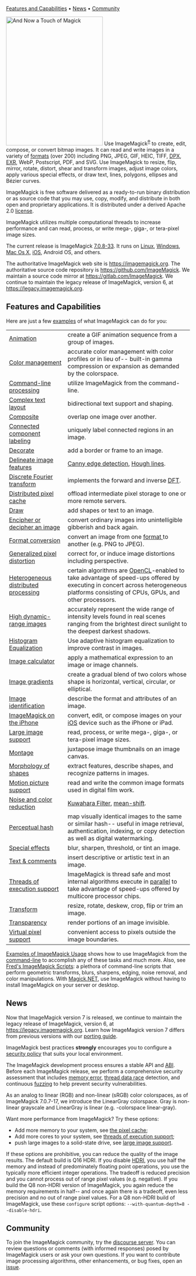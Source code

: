<div class="magick-header">
<p class="text-center"><a href="#features">Features and Capabilities</a> • <a href="#news">News</a> • <a href="#community">Community</a></p>

<p class="lead magick-description"><a href="https://imagemagick.org/image/wizard.jpg" title="And Now a Touch of Magick"><img class="img-fluid magick-icon" id="logo" alt="And Now a Touch of Magick" width="265" height="352" src="/script/../image/wizard.jpg"></a> 
Use ImageMagick<sup><a href="http://tarr.uspto.gov/servlet/tarr?regser=serial&amp;entry=78333969">®</a></sup> to create, edit, compose, or convert bitmap images.  It can read and write images in a variety of <a href="/script/../script/formats.php">formats</a> (over 200) including PNG, JPEG, GIF, HEIC, TIFF, <a href="/script/../script/motion-picture.php">DPX</a>, <a href="/script/../script/high-dynamic-range.php">EXR</a>, WebP, Postscript, PDF, and SVG.  Use ImageMagick to resize, flip, mirror, rotate, distort, shear and transform images, adjust image colors, apply various special effects, or draw text, lines, polygons, ellipses and Bézier curves.</p>

<p>ImageMagick is free software delivered as a ready-to-run binary distribution or as source code that you may use, copy, modify, and distribute in both open and proprietary applications. It is distributed under a derived Apache 2.0 <a href="https://imagemagick.org/script/license.php">license</a>.</p>

<p>ImageMagick utilizes multiple computational threads to increase performance and can read, process, or write mega-, giga-, or tera-pixel image sizes.</p>

<p>The current release is ImageMagick <a href="/script/../script/download.php">7.0.8-33</a>.  It runs on <a href="/script/../script/download.php#unix">Linux</a>, <a href="/script/../script/download.php#windows">Windows</a>, <a href="/script/../script/download.php#macosx">Mac Os X</a>, <a href="/script/../script/download.php#iOS">iOS</a>, Android OS, and others.</p>

<p>The authoritative ImageMagick web site is <a href="https://imagemagick.org/">https://imagemagick.org</a>. The authoritative source code repository is <a href="https://github.com/ImageMagick" target="_blank">https://github.com/ImageMagick</a>.  We maintain a source code mirror at <a href="https://gitlab.com/ImageMagick" target="_blank">https://gitlab.com/ImageMagick</a>.  We continue to maintain the legacy release of ImageMagick, version 6, at <a href="https://legacy.imagemagick.org/">https://legacy.imagemagick.org</a>.</p>

<h2><a class="anchor" id="features"></a>Features and Capabilities</h2>
<p>Here are just a few <a href="/script/../script/examples.php">examples</a> of what ImageMagick can do for you:</p>
<div class="table-responsive">
<table class="table table-sm table-striped">
  <tbody><tr>
    <td><a href="https://imagemagick.org/Usage/anim_basics/">Animation</a></td>
    <td>create a GIF animation sequence from a group of images.</td>
  </tr>
  <tr>
    <td><a href="/script/../script/color-management.php">Color management</a></td>
    <td>accurate color management with color profiles or in lieu of-- built-in gamma compression or expansion as demanded by the colorspace.</td>
  </tr>
  <tr>
    <td><a href="/script/../script/command-line-processing.php">Command-line processing</a></td>
    <td>utilize ImageMagick from the command-line.</td>
  </tr>
  <tr>
    <td><a href="https://en.wikipedia.org/wiki/Complex_text_layout">Complex text layout</a></td>
    <td>bidirectional text support and shaping.</td>
  </tr>
  <tr>
    <td><a href="/script/../script/composite.php">Composite</a></td>
    <td>overlap one image over another.</td>
  </tr>
  <tr>
    <td><a href="/script/../script/connected-components.php">Connected component labeling</a></td>
    <td>uniquely label connected regions in an image.</td>
  </tr>
  <tr>
    <td><a href="https://imagemagick.org/Usage/crop/">Decorate</a></td>
    <td>add a border or frame to an image.</td>
  </tr>
  <tr>
    <td><a href="https://imagemagick.org/Usage/transform/#vision">Delineate image features</a></td>
    <td><a href="https://imagemagick.org/discourse-server/viewtopic.php?f=4&amp;t=25405">Canny edge detection</a>, <a href="https://imagemagick.org/discourse-server/viewtopic.php?f=4&amp;t=25476">Hough lines</a>.</td>
  </tr>
  <tr>
    <td><a href="https://imagemagick.org/Usage/fourier/">Discrete Fourier transform</a></td>
    <td>implements the forward and inverse <a href="https://en.wikipedia.org/wiki/Discrete_Fourier_transform">DFT</a>.</td>
  </tr>
  <tr>
    <td><a href="/script/../script/distribute-pixel-cache.php">Distributed pixel cache</a></td>
    <td>offload intermediate pixel storage to one or more remote servers.</td>
  </tr>
  <tr>
    <td><a href="https://imagemagick.org/Usage/draw/">Draw</a></td>
    <td>add shapes or text to an image.</td>
  </tr>
  <tr>
    <td><a href="/script/../script/cipher.php">Encipher or decipher an image</a></td>
    <td>convert ordinary images into unintelligible gibberish and back again.</td>
  </tr>
  <tr>
    <td><a href="/script/../script/convert.php">Format conversion</a></td>
    <td>convert an image from one <a href="/script/../script/formats.php">format </a> to another (e.g. PNG to JPEG).</td>
  </tr>
  <tr>
    <td><a href="https://imagemagick.org/Usage/distorts/">Generalized pixel distortion</a></td>
    <td>correct for, or induce image distortions including perspective.</td>
  </tr>
  <tr>
    <td><a href="/script/../script/architecture.php#distributed">Heterogeneous distributed processing</a></td>
    <td>certain algorithms are <a href="/script/../script/opencl.php">OpenCL</a>-enabled to take advantage of speed-ups offered by executing in concert across heterogeneous platforms consisting of CPUs, GPUs, and other processors.</td>
  </tr>
  <tr>
    <td><a href="/script/../script/high-dynamic-range.php">High dynamic-range images</a></td>
    <td>accurately represent the wide range of intensity levels found in real scenes ranging from the brightest direct sunlight to the deepest darkest shadows.</td>
  </tr>
  <tr>
    <td><a href="/script/../script/clahe.php">Histogram Equalization</a></td>
    <td>Use adaptive histogram equalization to improve contrast in images.</td>
  </tr>
  <tr>
    <td><a href="/script/../script/fx.php">Image calculator</a></td>
    <td>apply a mathematical expression to an image or image channels.</td>
  </tr>
  <tr>
    <td><a href="/script/../script/gradient.php">Image gradients</a></td>
    <td>create a gradual blend of two colors whose shape is horizontal, vertical, circular, or elliptical.</td>
  </tr>
  <tr>
    <td><a href="/script/../script/identify.php">Image identification</a></td>
    <td>describe the format and attributes of an image.</td>
  </tr>
  <tr>
    <td><a href="/script/../script/download.php#iOS">ImageMagick on the iPhone</a></td>
    <td>convert, edit, or compose images on your <a href="https://www.apple.com/ios/">iOS</a> device such as the iPhone or iPad.</td>
  </tr>
  <tr>
    <td><a href="/script/../script/architecture.php#tera-pixel">Large image support</a></td>
    <td>read, process, or write mega-, giga-, or tera-pixel image sizes.</td>
  </tr>
  <tr>
    <td><a href="/script/../script/montage.php">Montage</a></td>
    <td>juxtapose image thumbnails on an image canvas.</td>
  </tr>
  <tr>
    <td><a href="https://imagemagick.org/Usage/morphology/">Morphology of shapes</a></td>
    <td>extract features, describe shapes, and recognize patterns in images.</td>
  </tr>
  <tr>
    <td><a href="/script/../script/motion-picture.php">Motion picture support</a></td>
    <td>read and write the common image formats used in digital film work.</td>
  </tr>
  <tr>
    <td><a href="https://imagemagick.org/Usage/transform/#vision">Noise and color reduction</a></td>
    <td><a href="https://imagemagick.org/discourse-server/viewtopic.php?f=4&amp;t=26480">Kuwahara Filter</a>, <a href="https://imagemagick.org/discourse-server/viewtopic.php?f=4&amp;t=25504">mean-shift</a>.</td>
  </tr>
  <tr>
    <td><a href="http://www.fmwconcepts.com/misc_tests/perceptual_hash_test_results_510/index.html">Perceptual hash</a></td>
    <td>map visually identical images to the same or similar hash-- useful in image retrieval, authentication, indexing, or copy detection as well as digital watermarking.</td>
  </tr>
  <tr>
    <td><a href="https://imagemagick.org/Usage/blur/">Special effects</a></td>
    <td>blur, sharpen, threshold, or tint an image.</td>
  </tr>
  <tr>
    <td><a href="https://imagemagick.org/Usage/text/">Text &amp; comments</a></td>
    <td>insert descriptive or artistic text in an image.</td>
  </tr>
  <tr>
    <td><a href="/script/../script/architecture.php#threads">Threads of execution support</a></td>
    <td>ImageMagick is thread safe and most internal algorithms execute in <a href="/script/../script/openmp.php">parallel</a> to take advantage of speed-ups offered by multicore processor chips.</td>
  </tr>
  <tr>
    <td><a href="https://imagemagick.org/Usage/resize/">Transform</a></td>
    <td>resize, rotate, deskew, crop, flip or trim an image.</td>
  </tr>
  <tr>
    <td><a href="https://imagemagick.org/Usage/masking/">Transparency</a></td>
    <td>render portions of an image invisible.</td>
  </tr>
  <tr>
    <td><a href="/script/../script/architecture.php#virtual-pixels">Virtual pixel support</a></td>
    <td>convenient access to pixels outside the image boundaries.</td>
  </tr>
</tbody></table>
</div>

<p><a href="https://imagemagick.org/Usage/" target="_blank">Examples of ImageMagick Usage</a> shows how to use ImageMagick from the <a href="/script/../script/command-line-processing.php">command-line</a> to accomplish any of these tasks and much more. Also, see <a href="http://www.fmwconcepts.com/imagemagick/" target="_blank">Fred's ImageMagick Scripts</a>:  a plethora of command-line scripts that perform geometric transforms, blurs, sharpens, edging, noise removal, and color manipulations. With <a href="https://github.com/dlemstra/Magick.NET">Magick.NET</a>, use ImageMagick without having to install ImageMagick on your server or desktop.</p>

<h2><a class="anchor" id="news"></a>News</h2>

<p>Now that ImageMagick version 7 is released, we continue to maintain the legacy release of ImageMagick, version 6, at <a href="https://legacy.imagemagick.org/">https://legacy.imagemagick.org</a>.  Learn how ImageMagick version 7 differs from previous versions with our <a href="/script/../script/porting.php">porting guide</a>.</p>

<p>ImageMagick best practices <strong>strongly</strong> encourages you to configure a <a href="/script/../script/security-policy.php">security policy</a> that suits your local environment.</p>

<p>The ImageMagick development process ensures a stable API and <a href="https://abi-laboratory.pro/tracker/timeline/imagemagick/">ABI</a>. Before each ImageMagick release, we perform a comprehensive security assessment that includes <a href="https://github.com/google/sanitizers/wiki/AddressSanitizer">memory error</a>, <a href="https://github.com/google/sanitizers/wiki/ThreadSanitizer">thread data race</a> detection, and continuous <a href="https://github.com/google/oss-fuzz">fuzzing</a> to help prevent security vulnerabilities.</p>

<p>As an analog to linear (RGB) and non-linear (sRGB) color colorspaces, as of ImageMagick 7.0.7-17, we introduce the LinearGray colorspace.  Gray is non-linear grayscale and LinearGray is linear (e.g. -colorspace linear-gray).</p>

<p>Want more performance from ImageMagick?  Try these options:</p>

<ul>
<li>Add more memory to your system, see <a href="/script/../script/architecture.php#cache">the pixel cache</a>;</li>
<li>Add more cores to your system, see <a href="/script/../script/architecture.php#threads">threads of execution support</a>;</li>
<li>push large images to a solid-state drive, see <a href="/script/../script/architecture.php#tera-pixel">large image support</a>.</li>
</ul>
<p>If these options are prohibitive, you can reduce the quality of the image results.  The default build is Q16 HDRI.  If you disable <a href="/script/../script/high-dynamic-range.php">HDRI</a>, you use half the memory and instead of predominately floating point operations, you use the typically more efficient integer operations.  The tradeoff is reduced precision and you cannot process out of range pixel values (e.g. negative).  If you build the Q8 non-HDRI  version of ImageMagick, you again reduce the memory requirements in half-- and once again there is a tradeoff, even less precision and no out of range pixel values.  For a Q8 non-HDRI build of ImageMagick, use these <code>configure</code> script options: <code>--with-quantum-depth=8 --disable-hdri</code>.</p>

<h2><a class="anchor" id="community"></a>Community</h2>
<p>To join the ImageMagick community, try the <a target="_blank" href="https://imagemagick.org/discourse-server/">discourse server</a>.  You can review questions or comments (with informed responses) posed by ImageMagick users or ask your own questions. If you want to contribute image processing algorithms, other enhancements, or bug fixes, open an <a href="https://github.com/ImageMagick/ImageMagick/issues">issue</a>. </p>
</div>